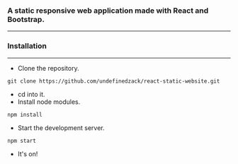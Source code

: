 

### A static responsive web application made with React and Bootstrap.

---

### Installation

---

- Clone the repository.

`git clone https://github.com/undefinedzack/react-static-website.git`

- cd into it.
- Install node modules.

`npm install`
  
- Start the development server.

`npm start`

- It's on!